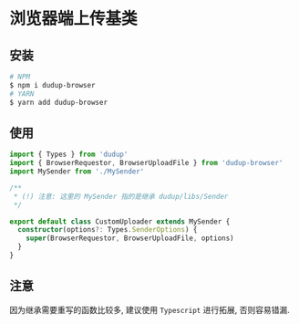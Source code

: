 # 浏览器端上传基类

## 安装

```bash
# NPM
$ npm i dudup-browser
# YARN
$ yarn add dudup-browser
```

## 使用

```Typescript
import { Types } from 'dudup'
import { BrowserRequestor, BrowserUploadFile } from 'dudup-browser'
import MySender from './MySender'

/**
 * (!) 注意: 这里的 MySender 指的是继承 dudup/libs/Sender
 */

export default class CustomUploader extends MySender {
  constructor(options?: Types.SenderOptions) {
    super(BrowserRequestor, BrowserUploadFile, options)
  }
}
```

## 注意

因为继承需要重写的函数比较多, 建议使用 `Typescript` 进行拓展, 否则容易错漏.
